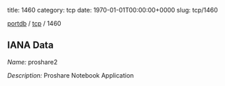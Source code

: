 title: 1460
category: tcp
date: 1970-01-01T00:00:00+0000
slug: tcp/1460

[portdb](/) / [tcp](/category/tcp.html) / 1460


## IANA Data

_Name:_ proshare2

_Description:_ Proshare Notebook Application

